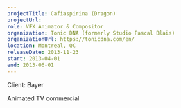 ```yaml
---
projectTitle: Cafiaspirina (Dragon)
projectUrl: 
role: VFX Animator & Compositor
organization: Tonic DNA (formerly Studio Pascal Blais)
organizationUrl: https://tonicdna.com/en/
location: Montreal, QC
releaseDate: 2013-11-23
start: 2013-04-01
end: 2013-06-01
---
```


Client: Bayer

Animated TV commercial
